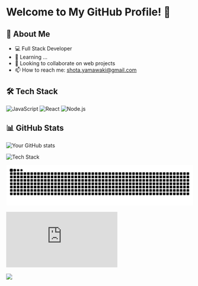 # Welcome to My GitHub Profile! 👋

## 🚀 About Me
- 💻 Full Stack Developer
- 🌱 Learning ...
- 👯 Looking to collaborate on web projects
- 📫 How to reach me: shota.yamawaki@gmail.com

## 🛠️ Tech Stack
![JavaScript](https://img.shields.io/badge/-JavaScript-F7DF1E?logo=javascript&logoColor=black)
![React](https://img.shields.io/badge/-React-61DAFB?logo=react&logoColor=black)
![Node.js](https://img.shields.io/badge/-Node.js-339933?logo=node.js&logoColor=white)

## 📊 GitHub Stats
![Your GitHub stats](https://github-readme-stats.vercel.app/api?username=yourusername&show_icons=true&theme=radical)

![Tech Stack](https://skillicons.dev/icons?i=js,typescript,react,nodejs,python,docker)

![](https://raw.githubusercontent.com/imshota1009/imshota1009/output/github-contribution-grid-snake.svg)

![](https://github-stats-evirunurm.vercel.app/api/languages.js?username=imshota1009)

![](https://imshota1009.github.io/Prototype-of-Freiren-the-Funeral-Japanese/)
